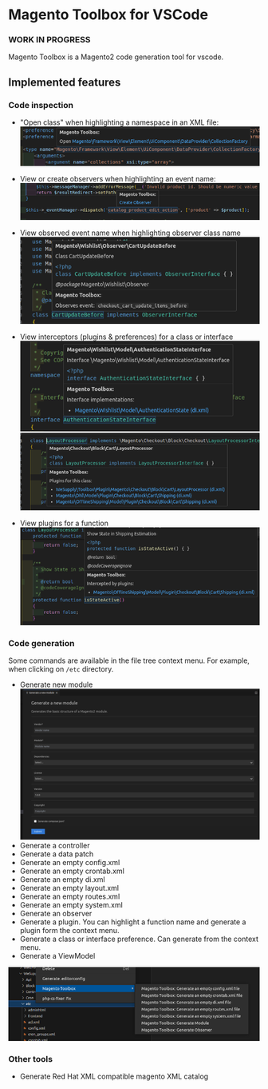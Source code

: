 # Magento Toolbox for VSCode

### WORK IN PROGRESS

Magento Toolbox is a Magento2 code generation tool for vscode.

## Implemented features

### Code inspection
- "Open class" when highlighting a namespace in an XML file:
![Preview](/assets/readme/class-hover.png)

- View or create observers when highlighting an event name:
![Preview](/assets/readme/observer-name-hover.png)

- View observed event name when highlighting observer class name
![Preview](/assets/readme/observer-class-hover.png)

- View interceptors (plugins & preferences) for a class or interface
![Preview](/assets/readme/interface-implementations.png)
![Preview](/assets/readme/class-plugins.png)

- View plugins for a function
![Preview](/assets/readme/function-plugin.png)

### Code generation
Some commands are available in the file tree context menu. For example, when clicking on `/etc` directory.

- Generate new module
![Preview](/assets/readme/generate-module.png)
- Generate a controller
- Generate a data patch
- Generate an empty config.xml
- Generate an empty crontab.xml
- Generate an empty di.xml
- Generate an empty layout.xml
- Generate an empty routes.xml
- Generate an empty system.xml
- Generate an observer
- Generate a plugin. You can highlight a function name and generate a plugin form the context menu.
- Generate a class or interface preference. Can generate from the context menu.
- Generate a ViewModel

![Preview](/assets/readme/context-generate.png)

### Other tools
- Generate Red Hat XML compatible magento XML catalog